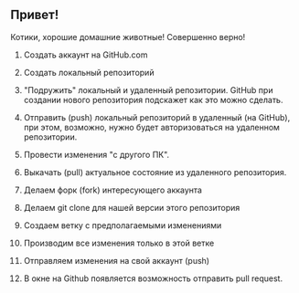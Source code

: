 ## Привет!
Котики, хорошие домашние животные!
Совершенно верно!

1. Создать аккаунт на GitHub.com
2. Создать локальный репозиторий
3. "Подружить" локальный и удаленный репозитории. GitHub при создании нового репозитория подскажет как это можно сделать.
4. Отправить (push) локальный репозиторий в удаленный (на GitHub), при этом, возможно, нужно будет авторизоваться на удаленном репозитории.
5. Провести изменения "с другого ПК".
6. Выкачать (pull) актуальное состояние из удаленного репозитория.


1. Делаем форк (fork) интересующего аккаунта
2. Делаем git clone для нашей версии этого репозитория
3. Создаем ветку с предполагаемыми изменениями
4. Производим все изменения только в этой ветке
5. Отправляем изменения на свой аккаунт (push)
6. В окне на Github появляется возможность отправить pull request.
